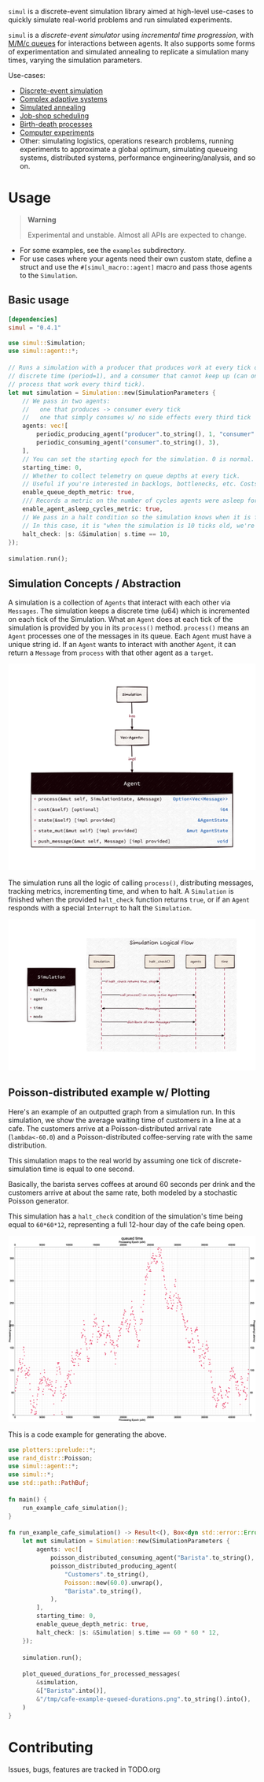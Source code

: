 `simul` is a discrete-event simulation library aimed at high-level use-cases to
quickly simulate real-world problems and run simulated experiments.

`simul` is a *discrete-event simulator* using *incremental time progression*,
with [M/M/c queues](https://en.wikipedia.org/wiki/M/M/c_queue) for interactions
between agents. It also supports some forms of experimentation and simulated
annealing to replicate a simulation many times, varying the simulation
parameters.

Use-cases:
- [Discrete-event simulation](https://en.wikipedia.org/wiki/Discrete-event_simulation)
- [Complex adaptive systems](https://authors.library.caltech.edu/60491/1/MGM%20113.pdf)
- [Simulated annealing](https://en.wikipedia.org/wiki/Simulated_annealing)
- [Job-shop scheduling](https://en.wikipedia.org/wiki/Job-shop_scheduling)
- [Birth-death processes](https://en.wikipedia.org/wiki/Birth%E2%80%93death_process)
- [Computer experiments](https://en.wikipedia.org/wiki/Computer_experiment)
- Other: simulating logistics, operations research problems, running experiments
  to approximate a global optimum, simulating queueing systems, distributed
  systems, performance engineering/analysis, and so on.

# Usage

> **Warning**
>
> Experimental and unstable. Almost all APIs are expected to change.

- For some examples, see the `examples` subdirectory.
- For use cases where your agents need their own custom state, define a struct
  and use the `#[simul_macro::agent]` macro and pass those agents to the
  `Simulation`.

## Basic usage

``` toml
[dependencies]
simul = "0.4.1"
```

``` rust
use simul::Simulation;
use simul::agent::*;

// Runs a simulation with a producer that produces work at every tick of
// discrete time (period=1), and a consumer that cannot keep up (can only
// process that work every third tick).
let mut simulation = Simulation::new(SimulationParameters {
    // We pass in two agents:
    //   one that produces -> consumer every tick
    //   one that simply consumes w/ no side effects every third tick
    agents: vec![
        periodic_producing_agent("producer".to_string(), 1, "consumer".to_string()),
        periodic_consuming_agent("consumer".to_string(), 3),
    ],
    // You can set the starting epoch for the simulation. 0 is normal.
    starting_time: 0,
    // Whether to collect telemetry on queue depths at every tick.
    // Useful if you're interested in backlogs, bottlenecks, etc. Costs performance.
    enable_queue_depth_metric: true,
    /// Records a metric on the number of cycles agents were asleep for.
    enable_agent_asleep_cycles_metric: true,
    // We pass in a halt condition so the simulation knows when it is finished.
    // In this case, it is "when the simulation is 10 ticks old, we're done."
    halt_check: |s: &Simulation| s.time == 10,
});

simulation.run();
```

## Simulation Concepts / Abstraction

A simulation is a collection of `Agents` that interact with each other via
`Messages`. The simulation keeps a discrete time (u64) which is incremented on
each tick of the Simulation. What an `Agent` does at each tick of the simulation
is provided by you in its `process()` method. `process()` means an `Agent`
processes one of the messages in its queue. Each `Agent` must have a unique
string id. If an `Agent` wants to interact with another `Agent`, it can return a
`Message` from `process` with that other agent as a `target`.

![Diagram showing Agent trait](./diagrams/simulation_agents.png)

The simulation runs all the logic of calling `process()`, distributing messages,
tracking metrics, incrementing time, and when to halt. A `Simulation` is
finished when the provided `halt_check` function returns `true`, or if an
`Agent` responds with a special `Interrupt` to halt the `Simulation`.

![Diagram showing Simulation sequence diagram](./diagrams/simulation_control_flow.png)

## Poisson-distributed example w/ Plotting

Here's an example of an outputted graph from a simulation run. In this
simulation, we show the average waiting time of customers in a line at a
cafe. The customers arrive at a Poisson-distributed arrival rate
(`lambda<-60.0`) and a Poisson-distributed coffee-serving rate with the
same distribution.

This simulation maps to the real world by assuming one tick of
discrete-simulation time is equal to one second.

Basically, the barista serves coffees at around 60 seconds per drink and
the customers arrive at about the same rate, both modeled by a
stochastic Poisson generator.

This simulation has a `halt_check` condition of the simulation's time
being equal to `60*60*12`, representing a full 12-hour day of the cafe
being open.

![](./readme-assets/cafe-example-queued-durations.png)

This is a code example for generating the above.

``` rust
use plotters::prelude::*;
use rand_distr::Poisson;
use simul::agent::*;
use simul::*;
use std::path::PathBuf;

fn main() {
    run_example_cafe_simulation();
}

fn run_example_cafe_simulation() -> Result<(), Box<dyn std::error::Error>> {
    let mut simulation = Simulation::new(SimulationParameters {
        agents: vec![
            poisson_distributed_consuming_agent("Barista".to_string(), Poisson::new(60.0).unwrap()),
            poisson_distributed_producing_agent(
                "Customers".to_string(),
                Poisson::new(60.0).unwrap(),
                "Barista".to_string(),
            ),
        ],
        starting_time: 0,
        enable_queue_depth_metric: true,
        halt_check: |s: &Simulation| s.time == 60 * 60 * 12,
    });

    simulation.run();

    plot_queued_durations_for_processed_messages(
        &simulation,
        &["Barista".into()],
        &"/tmp/cafe-example-queued-durations.png".to_string().into(),
    )
}
```

# Contributing

Issues, bugs, features are tracked in TODO.org
